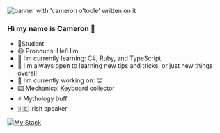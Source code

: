 ![banner with 'cameron o'toole' written on it](./CAMERON%20O’TOOLE.jpg)


### Hi my name is Cameron 👋

- 📝Student
- 😄 Pronouns: He/Him 
- 🌱 I’m currently learning: C#, Ruby, and TypeScript
- 🤔 I'm always open to learning new tips and tricks, or just new things overall
- 🔭 I’m currently working on: 😐
- ⌨️ Mechanical Keyboard collector
- ⚡ Mythology buff
- :ireland: Irish speaker

[![My Stack](https://skillicons.dev/icons?i=blender,bootstrap,cs,css,express,git,github,gitlab,html,js,jquery,md,materialui,mongodb,nodejs,npm,postman,react,ruby,tailwind,ts,unity,vercel,vscode&perline=4)](https://skillicons.dev)


